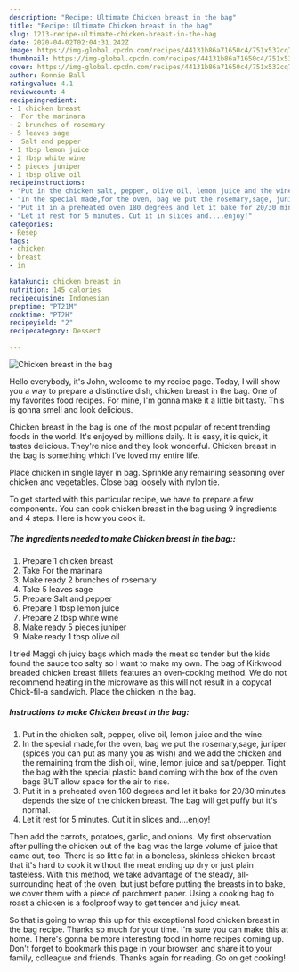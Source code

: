 ```yaml
---
description: "Recipe: Ultimate Chicken breast in the bag"
title: "Recipe: Ultimate Chicken breast in the bag"
slug: 1213-recipe-ultimate-chicken-breast-in-the-bag
date: 2020-04-02T02:04:31.242Z
image: https://img-global.cpcdn.com/recipes/44131b86a71650c4/751x532cq70/chicken-breast-in-the-bag-recipe-main-photo.jpg
thumbnail: https://img-global.cpcdn.com/recipes/44131b86a71650c4/751x532cq70/chicken-breast-in-the-bag-recipe-main-photo.jpg
cover: https://img-global.cpcdn.com/recipes/44131b86a71650c4/751x532cq70/chicken-breast-in-the-bag-recipe-main-photo.jpg
author: Ronnie Ball
ratingvalue: 4.1
reviewcount: 4
recipeingredient:
- 1 chicken breast
-  For the marinara
- 2 brunches of rosemary
- 5 leaves sage
-  Salt and pepper
- 1 tbsp lemon juice
- 2 tbsp white wine
- 5 pieces juniper
- 1 tbsp olive oil
recipeinstructions:
- "Put in the chicken salt, pepper, olive oil, lemon juice and the wine."
- "In the special made,for the oven, bag we put the rosemary,sage, juniper (spices you can put as many you as wish) and we add the chicken and the remaining from the dish oil, wine, lemon juice and salt/pepper. Tight the bag with the special plastic band coming with the box of the oven bags BUT allow space for the air to rise."
- "Put it in a preheated oven 180 degrees and let it bake for 20/30 minutes depends the size of the chicken breast. The bag will get puffy but it&#39;s normal."
- "Let it rest for 5 minutes. Cut it in slices and....enjoy!"
categories:
- Resep
tags:
- chicken
- breast
- in

katakunci: chicken breast in
nutrition: 145 calories
recipecuisine: Indonesian
preptime: "PT21M"
cooktime: "PT2H"
recipeyield: "2"
recipecategory: Dessert

---
```



![Chicken breast in the bag](https://img-global.cpcdn.com/recipes/44131b86a71650c4/751x532cq70/chicken-breast-in-the-bag-recipe-main-photo.jpg)

Hello everybody, it's John, welcome to my recipe page. Today, I will show you a way to prepare a distinctive dish, chicken breast in the bag. One of my favorites food recipes. For mine, I'm gonna make it a little bit tasty. This is gonna smell and look delicious.

Chicken breast in the bag is one of the most popular of recent trending foods in the world. It's enjoyed by millions daily. It is easy, it is quick, it tastes delicious. They're nice and they look wonderful. Chicken breast in the bag is something which I've loved my entire life.

Place chicken in single layer in bag. Sprinkle any remaining seasoning over chicken and vegetables. Close bag loosely with nylon tie.


To get started with this particular recipe, we have to prepare a few components. You can cook chicken breast in the bag using 9 ingredients and 4 steps. Here is how you cook it.

##### The ingredients needed to make Chicken breast in the bag::

1. Prepare 1 chicken breast
1. Take  For the marinara
1. Make ready 2 brunches of rosemary
1. Take 5 leaves sage
1. Prepare  Salt and pepper
1. Prepare 1 tbsp lemon juice
1. Prepare 2 tbsp white wine
1. Make ready 5 pieces juniper
1. Make ready 1 tbsp olive oil


I tried Maggi oh juicy bags which made the meat so tender but the kids found the sauce too salty so I want to make my own. The bag of Kirkwood breaded chicken breast fillets features an oven-cooking method. We do not recommend heating in the microwave as this will not result in a copycat Chick-fil-a sandwich. Place the chicken in the bag. 

##### Instructions to make Chicken breast in the bag:

1. Put in the chicken salt, pepper, olive oil, lemon juice and the wine.
1. In the special made,for the oven, bag we put the rosemary,sage, juniper (spices you can put as many you as wish) and we add the chicken and the remaining from the dish oil, wine, lemon juice and salt/pepper. Tight the bag with the special plastic band coming with the box of the oven bags BUT allow space for the air to rise.
1. Put it in a preheated oven 180 degrees and let it bake for 20/30 minutes depends the size of the chicken breast. The bag will get puffy but it&#39;s normal.
1. Let it rest for 5 minutes. Cut it in slices and....enjoy!


Then add the carrots, potatoes, garlic, and onions. My first observation after pulling the chicken out of the bag was the large volume of juice that came out, too. There is so little fat in a boneless, skinless chicken breast that it&#39;s hard to cook it without the meat ending up dry or just plain tasteless. With this method, we take advantage of the steady, all-surrounding heat of the oven, but just before putting the breasts in to bake, we cover them with a piece of parchment paper. Using a cooking bag to roast a chicken is a foolproof way to get tender and juicy meat. 

So that is going to wrap this up for this exceptional food chicken breast in the bag recipe. Thanks so much for your time. I'm sure you can make this at home. There's gonna be more interesting food in home recipes coming up. Don't forget to bookmark this page in your browser, and share it to your family, colleague and friends. Thanks again for reading. Go on get cooking!
